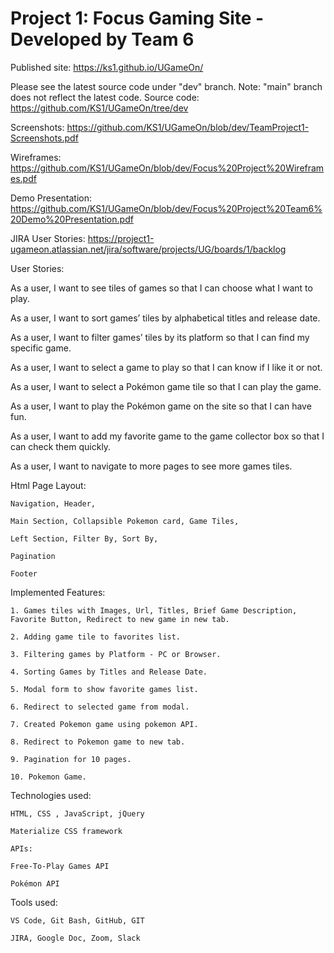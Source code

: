 # Project 1: Focus Gaming Site - Developed by Team 6

Published site: https://ks1.github.io/UGameOn/ 

Please see the latest source code under "dev" branch.
Note: "main" branch does not reflect the latest code.
Source code: https://github.com/KS1/UGameOn/tree/dev

Screenshots: https://github.com/KS1/UGameOn/blob/dev/TeamProject1-Screenshots.pdf

Wireframes: https://github.com/KS1/UGameOn/blob/dev/Focus%20Project%20Wireframes.pdf

Demo Presentation: https://github.com/KS1/UGameOn/blob/dev/Focus%20Project%20Team6%20Demo%20Presentation.pdf 

JIRA User Stories: https://project1-ugameon.atlassian.net/jira/software/projects/UG/boards/1/backlog 

User Stories:

As a user, I want to see tiles of games so that I can choose what I want to play.

As a user, I want to sort games’ tiles by alphabetical titles and release date.

As a user, I want to filter games’ tiles by its platform so that I can find my specific game.

As a user, I want to select a game to play so that I can know if I like it or not.

As a user, I want to select a Pokémon game tile so that I can play the game.

As a user, I want to play the Pokémon game on the site so that I can have fun. 

As a user, I want to add my favorite game to the game collector box so that I can check them quickly.

As a user, I want to navigate to more pages to see more games tiles.

Html Page Layout:

    Navigation, Header, 
    
    Main Section, Collapsible Pokemon card, Game Tiles, 
    
    Left Section, Filter By, Sort By,
    
    Pagination
    
    Footer 

Implemented Features:

    1. Games tiles with Images, Url, Titles, Brief Game Description, Favorite Button, Redirect to new game in new tab. 
    
    2. Adding game tile to favorites list.
    
    3. Filtering games by Platform - PC or Browser.
    
    4. Sorting Games by Titles and Release Date.
    
    5. Modal form to show favorite games list.
    
    6. Redirect to selected game from modal.
    
    7. Created Pokemon game using pokemon API.
    
    8. Redirect to Pokemon game to new tab.
    
    9. Pagination for 10 pages.
    
    10. Pokemon Game.
    

Technologies used: 

    HTML, CSS , JavaScript, jQuery
    
    Materialize CSS framework
    
    APIs: 
    
    Free-To-Play Games API
    
    Pokémon API 

Tools used:

    VS Code, Git Bash, GitHub, GIT
    
    JIRA, Google Doc, Zoom, Slack
